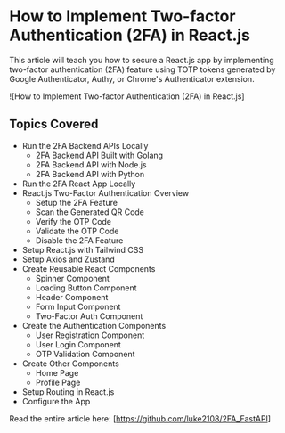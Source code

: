 # How to Implement Two-factor Authentication (2FA) in React.js

This article will teach you how to secure a React.js app by implementing two-factor authentication (2FA) feature using TOTP tokens 
generated by Google Authenticator, Authy, or Chrome's Authenticator extension. 

![How to Implement Two-factor Authentication (2FA) in React.js]

## Topics Covered

- Run the 2FA Backend APIs Locally
    - 2FA Backend API Built with Golang
    - 2FA Backend API with Node.js
    - 2FA Backend API with Python
- Run the 2FA React App Locally
- React.js Two-Factor Authentication Overview
    - Setup the 2FA Feature
    - Scan the Generated QR Code
    - Verify the OTP Code
    - Validate the OTP Code
    - Disable the 2FA Feature
- Setup React.js with Tailwind CSS
- Setup Axios and Zustand
- Create Reusable React Components
    - Spinner Component
    - Loading Button Component
    - Header Component
    - Form Input Component
    - Two-Factor Auth Component
- Create the Authentication Components
    - User Registration Component
    - User Login Component
    - OTP Validation Component
- Create Other Components
    - Home Page
    - Profile Page
- Setup Routing in React.js
- Configure the App

Read the entire article here: [https://github.com/luke2108/2FA_FastAPI]



